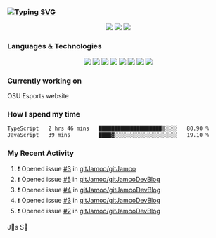 ### [![Typing SVG](https://readme-typing-svg.herokuapp.com?vCenter=true&multiline=true&height=70&lines=Hi%2C+I'm+James+%F0%9F%91%8B;Currently+looking+for+work+%F0%9F%92%BC)](https://git.io/typing-svg)

<p align="center">
<a href="https://www.instagram.com/jms.smh/"><img src="https://img.shields.io/badge/Instagram-%23E4405F.svg?style=for-the-badge&logo=Instagram&logoColor=white"></a>
<a href="https://www.linkedin.com/in/james-smith-6913a2229"><img src="https://img.shields.io/badge/linkedin-%230077B5.svg?style=for-the-badge&logo=linkedin&logoColor=white"></a>
<a href="https://open.spotify.com/user/firecreeperjms?si=9pxXotqyTWircpJmwzRWgQ&utm_source=copy-link"><img src="https://img.shields.io/badge/Spotify-1ED760?style=for-the-badge&logo=spotify&logoColor=white)"></a>
  </p>

### Languages & Technologies

<p align="center">
<img src="https://img.shields.io/badge/html5-%23E34F26.svg?style=for-the-badge&logo=html5&logoColor=white">
<img src="https://img.shields.io/badge/javascript-%23323330.svg?style=for-the-badge&logo=javascript&logoColor=%23F7DF1E">
<img src="https://img.shields.io/badge/css3-%231572B6.svg?style=for-the-badge&logo=css3&logoColor=white">
<img src="https://img.shields.io/badge/c++-%2300599C.svg?style=for-the-badge&logo=c%2B%2B&logoColor=white">
<img src="https://img.shields.io/badge/node.js-6DA55F?style=for-the-badge&logo=node.js&logoColor=white">
<img src="https://img.shields.io/badge/react-%2320232a.svg?style=for-the-badge&logo=react&logoColor=%2361DAFB">
<img src="https://img.shields.io/badge/tailwindcss-%2338B2AC.svg?style=for-the-badge&logo=tailwind-css&logoColor=white">
<img src="https://img.shields.io/badge/Visual%20Studio%20Code-0078d7.svg?style=for-the-badge&logo=visual-studio-code&logoColor=white">
  </p>

### Currently working on

OSU Esports website

### How I spend my time

<!--START_SECTION:waka-->

```txt
TypeScript   2 hrs 46 mins   ████████████████████▒░░░░   80.90 %
JavaScript   39 mins         ████▓░░░░░░░░░░░░░░░░░░░░   19.10 %
```

<!--END_SECTION:waka-->

### My Recent Activity
<!--START_SECTION:activity-->
1. ❗️ Opened issue [#3](https://github.com/gitJamoo/gitJamoo/issues/3) in [gitJamoo/gitJamoo](https://github.com/gitJamoo/gitJamoo)
2. ❗️ Opened issue [#5](https://github.com/gitJamoo/gitJamooDevBlog/issues/5) in [gitJamoo/gitJamooDevBlog](https://github.com/gitJamoo/gitJamooDevBlog)
3. ❗️ Opened issue [#4](https://github.com/gitJamoo/gitJamooDevBlog/issues/4) in [gitJamoo/gitJamooDevBlog](https://github.com/gitJamoo/gitJamooDevBlog)
4. ❗️ Opened issue [#3](https://github.com/gitJamoo/gitJamooDevBlog/issues/3) in [gitJamoo/gitJamooDevBlog](https://github.com/gitJamoo/gitJamooDevBlog)
5. ❗️ Opened issue [#2](https://github.com/gitJamoo/gitJamooDevBlog/issues/2) in [gitJamoo/gitJamooDevBlog](https://github.com/gitJamoo/gitJamooDevBlog)
<!--END_SECTION:activity-->

<!-- using waka time, https://github.com/athul/waka-readme, shields, and profile activity updater, https://dev.to/envoy_/150-badges-for-github-pnk) -->

<p align="center">
<src="http://ForTheBadge.com/images/badges/built-with-love.svg)">
</p>

J🎯s S🐲

<!-- https://github.com/Ileriayo/markdown-badges -->
